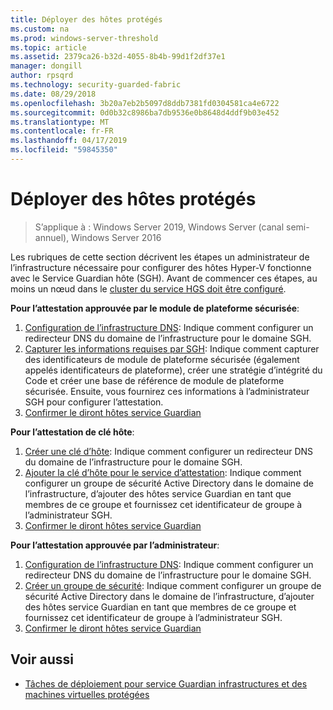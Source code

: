 ```yaml
---
title: Déployer des hôtes protégés
ms.custom: na
ms.prod: windows-server-threshold
ms.topic: article
ms.assetid: 2379ca26-b32d-4055-8b4b-99d1f2df37e1
manager: dongill
author: rpsqrd
ms.technology: security-guarded-fabric
ms.date: 08/29/2018
ms.openlocfilehash: 3b20a7eb2b5097d8ddb7381fd0304581ca4e6722
ms.sourcegitcommit: 0d0b32c8986ba7db9536e0b8648d4ddf9b03e452
ms.translationtype: MT
ms.contentlocale: fr-FR
ms.lasthandoff: 04/17/2019
ms.locfileid: "59845350"
---
```

# <a name="deploy-guarded-hosts"></a>Déployer des hôtes protégés

>S’applique à : Windows Server 2019, Windows Server (canal semi-annuel), Windows Server 2016

Les rubriques de cette section décrivent les étapes un administrateur de l’infrastructure nécessaire pour configurer des hôtes Hyper-V fonctionne avec le Service Guardian hôte (SGH). Avant de commencer ces étapes, au moins un nœud dans le [cluster du service HGS doit être configuré](guarded-fabric-setting-up-the-host-guardian-service-hgs.md).

**Pour l’attestation approuvée par le module de plateforme sécurisée**:
1. [Configuration de l’infrastructure DNS](guarded-fabric-configuring-fabric-dns.md): Indique comment configurer un redirecteur DNS du domaine de l’infrastructure pour le domaine SGH.
2. [Capturer les informations requises par SGH](guarded-fabric-tpm-trusted-attestation-capturing-hardware.md): Indique comment capturer des identificateurs de module de plateforme sécurisée (également appelés identificateurs de plateforme), créer une stratégie d’intégrité du Code et créer une base de référence de module de plateforme sécurisée. Ensuite, vous fournirez ces informations à l’administrateur SGH pour configurer l’attestation.
3. [Confirmer le diront hôtes service Guardian](guarded-fabric-confirm-hosts-can-attest-successfully.md)

**Pour l’attestation de clé hôte**:
1. [Créer une clé d’hôte](guarded-fabric-create-host-key.md#create-a-host-key): Indique comment configurer un redirecteur DNS du domaine de l’infrastructure pour le domaine SGH.
2. [Ajouter la clé d’hôte pour le service d’attestation](guarded-fabric-create-host-key.md#add-the-host-key-to-the-attestation-service): Indique comment configurer un groupe de sécurité Active Directory dans le domaine de l’infrastructure, d’ajouter des hôtes service Guardian en tant que membres de ce groupe et fournissez cet identificateur de groupe à l’administrateur SGH. 
3. [Confirmer le diront hôtes service Guardian](guarded-fabric-confirm-hosts-can-attest-successfully.md)


**Pour l’attestation approuvée par l’administrateur**:
1. [Configuration de l’infrastructure DNS](guarded-fabric-configuring-fabric-dns.md): Indique comment configurer un redirecteur DNS du domaine de l’infrastructure pour le domaine SGH.
2. [Créer un groupe de sécurité](guarded-fabric-admin-trusted-attestation-creating-a-security-group.md): Indique comment configurer un groupe de sécurité Active Directory dans le domaine de l’infrastructure, d’ajouter des hôtes service Guardian en tant que membres de ce groupe et fournissez cet identificateur de groupe à l’administrateur SGH. 
3. [Confirmer le diront hôtes service Guardian](guarded-fabric-confirm-hosts-can-attest-successfully.md)


## <a name="see-also"></a>Voir aussi

- [Tâches de déploiement pour service Guardian infrastructures et des machines virtuelles protégées](guarded-fabric-deploying-hgs-overview.md#deployment-tasks-for-guarded-fabrics-and-shielded-vms)
